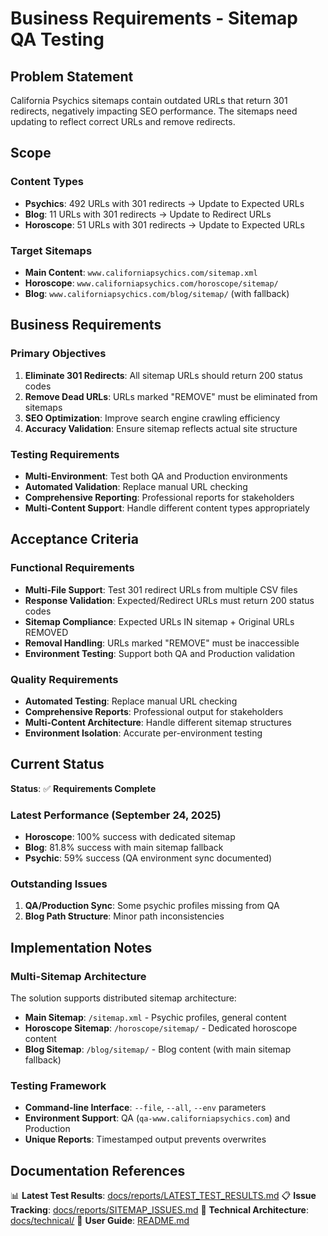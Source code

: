 # Business Requirements - Sitemap QA Testing

## Problem Statement

California Psychics sitemaps contain outdated URLs that return 301 redirects, negatively impacting SEO performance. The sitemaps need updating to reflect correct URLs and remove redirects.

## Scope

### Content Types
- **Psychics**: 492 URLs with 301 redirects → Update to Expected URLs
- **Blog**: 11 URLs with 301 redirects → Update to Redirect URLs
- **Horoscope**: 51 URLs with 301 redirects → Update to Expected URLs

### Target Sitemaps
- **Main Content**: `www.californiapsychics.com/sitemap.xml`
- **Horoscope**: `www.californiapsychics.com/horoscope/sitemap/`
- **Blog**: `www.californiapsychics.com/blog/sitemap/` (with fallback)

## Business Requirements

### Primary Objectives
1. **Eliminate 301 Redirects**: All sitemap URLs should return 200 status codes
2. **Remove Dead URLs**: URLs marked "REMOVE" must be eliminated from sitemaps
3. **SEO Optimization**: Improve search engine crawling efficiency
4. **Accuracy Validation**: Ensure sitemap reflects actual site structure

### Testing Requirements
- **Multi-Environment**: Test both QA and Production environments
- **Automated Validation**: Replace manual URL checking
- **Comprehensive Reporting**: Professional reports for stakeholders
- **Multi-Content Support**: Handle different content types appropriately

## Acceptance Criteria

### Functional Requirements
- **Multi-File Support**: Test 301 redirect URLs from multiple CSV files
- **Response Validation**: Expected/Redirect URLs must return 200 status codes
- **Sitemap Compliance**: Expected URLs IN sitemap + Original URLs REMOVED
- **Removal Handling**: URLs marked "REMOVE" must be inaccessible
- **Environment Testing**: Support both QA and Production validation

### Quality Requirements
- **Automated Testing**: Replace manual URL checking
- **Comprehensive Reports**: Professional output for stakeholders
- **Multi-Content Architecture**: Handle different sitemap structures
- **Environment Isolation**: Accurate per-environment testing

## Current Status

**Status**: ✅ **Requirements Complete**

### Latest Performance (September 24, 2025)
- **Horoscope**: 100% success with dedicated sitemap
- **Blog**: 81.8% success with main sitemap fallback
- **Psychic**: 59% success (QA environment sync documented)

### Outstanding Issues
1. **QA/Production Sync**: Some psychic profiles missing from QA
2. **Blog Path Structure**: Minor path inconsistencies

## Implementation Notes

### Multi-Sitemap Architecture
The solution supports distributed sitemap architecture:
- **Main Sitemap**: `/sitemap.xml` - Psychic profiles, general content
- **Horoscope Sitemap**: `/horoscope/sitemap/` - Dedicated horoscope content
- **Blog Sitemap**: `/blog/sitemap/` - Blog content (with main sitemap fallback)

### Testing Framework
- **Command-line Interface**: `--file`, `--all`, `--env` parameters
- **Environment Support**: QA (`qa-www.californiapsychics.com`) and Production
- **Unique Reports**: Timestamped output prevents overwrites

## Documentation References

📊 **Latest Test Results**: [docs/reports/LATEST_TEST_RESULTS.md](docs/reports/LATEST_TEST_RESULTS.md)
📋 **Issue Tracking**: [docs/reports/SITEMAP_ISSUES.md](docs/reports/SITEMAP_ISSUES.md)
🔧 **Technical Architecture**: [docs/technical/](docs/technical/)
📖 **User Guide**: [README.md](README.md)

